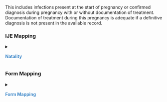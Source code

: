 This includes infections present at the start of pregnancy or confirmed diagnosis during pregnancy with or without documentation of treatment. Documentation of treatment during this pregnancy is adequate if a definitive diagnosis is not present in the available record.

### IJE Mapping

<style>
 .context-menu {cursor: context-menu; color: #438bca;}
 .context-menu:hover {opacity: 0.5;}
</style>
<details>

<summary>

<strong class='context-menu' > Natality </strong>

</summary>
<table class='grid'>
<thead>
  <tr>
    <th style='text-align: center'><strong>Use Case</strong></th>
    <th><strong>#</strong></th>
    <th><strong>Description</strong></th>
    <th><strong>IJE Name</strong></th>
    <th><strong>Field</strong></th>
    <th><strong>Type</strong></th>
    <th><strong>Value Set/Comments</strong></th>
  </tr>
</thead>
<tbody>
<tr>
  <td style='text-align: center'>Natality</td>
  <td>168</td>
  <td>Infections Present--Gonorrhea</td>
  <td>GON</td>
  <td>code=15628003 (Gonorrhea (disorder))</td>
  <td>na</td>
  <td>See <a href='usage.html#infection-present-during-pregnancy'>note on missing infections present data</a></td>
</tr>
<tr>
  <td style='text-align: center'>Natality</td>
  <td>169</td>
  <td>Infections Present--Syphilis</td>
  <td>SYPH</td>
  <td>code=76272004 (Syphilis (disorder))</td>
  <td>na</td>
  <td>See <a href='usage.html#infection-present-during-pregnancy'>note on missing infections present data</a></td>
</tr>
<tr>
  <td style='text-align: center'>Natality</td>
  <td>171</td>
  <td>Infections Present--Chlamydia</td>
  <td>CHAM</td>
  <td>code=105629000 (Chlamydial infection (disorder))</td>
  <td>na</td>
  <td>See <a href='usage.html#infection-present-during-pregnancy'>note on missing infections present data</a></td>
</tr>
<tr>
  <td style='text-align: center'>Natality</td>
  <td>172</td>
  <td>Infections Present--Hepatitis B</td>
  <td>HEPB</td>
  <td>code=66071002 (Viral hepatitis type B (disorder))</td>
  <td>na</td>
  <td>See <a href='usage.html#infection-present-during-pregnancy'>note on missing infections present data</a></td>
</tr>
<tr>
  <td style='text-align: center'>Natality</td>
  <td>173</td>
  <td>Infections Present--Hepatitis C</td>
  <td>HEPC</td>
  <td>code=50711007 (Viral hepatitis type C (disorder))</td>
  <td>na</td>
  <td>See <a href='usage.html#infection-present-during-pregnancy'>note on missing infections present data</a></td>
</tr>
<tr>
  <td style='text-align: center'>Natality</td>
  <td>Not Mapped</td>
  <td>Infections Present--Genital herpes simplex</td>
  <td>Not Mapped</td>
  <td>code=33839006 (Genital herpes simplex (disorder))</td>
  <td>na</td>
  <td>Michigan state-specific requirement.</td>
</tr>

</tbody>
</table>

</details>
<p></p>


### Form Mapping
<details>

<summary>

<strong class='context-menu' >Form Mapping</strong>

</summary>
<table class='grid'>
<thead>
  <tr>
    <th style='text-align: center'><strong>Item #</strong></th>
    <th><strong>Form Field</strong></th>
    <th><strong>FHIR Profile Field</strong></th>
    <th><strong>Reference</strong></th>
  </tr>
</thead>
<tbody>
<tr>
  <td style='text-align: center'>42</td>
  <td>Infections present and/or treated during this pregnancy</td>
  <td>-</td>
  <td><a href='https://www.cdc.gov/nchs/data/dvs/birth11-03final-ACC.pdf'> Certificate of Live Birth</a></td>
</tr>
<tr>
  <td style='text-align: center'>15</td>
  <td>Infections present and/or treated during this pregnancy</td>
  <td>-</td>
  <td><a href='https://www.cdc.gov/nchs/data/dvs/facility-worksheet-2016-508.pdf'> Facility Worksheet for the Live Birth Certificate</a></td>
</tr>
</tbody>
</table>

</details>
<p></p>
